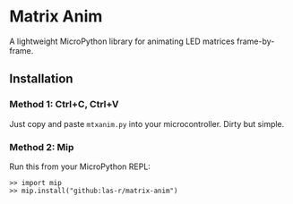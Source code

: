 # Matrix Anim
A lightweight MicroPython library for animating LED matrices frame-by-frame.

## Installation
### Method 1: Ctrl+C, Ctrl+V
Just copy and paste `mtxanim.py` into your microcontroller. Dirty but simple.

### Method 2: Mip
Run this from your MicroPython REPL:
```
>> import mip
>> mip.install("github:las-r/matrix-anim")
```
